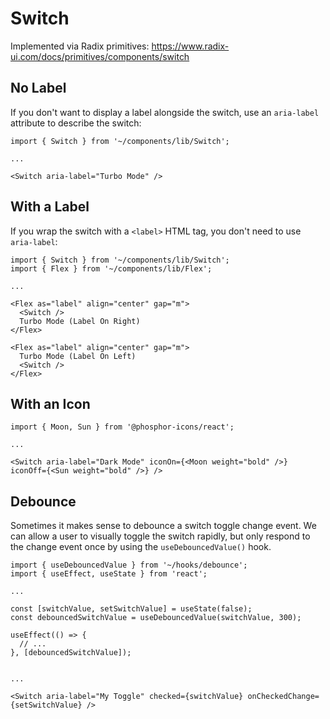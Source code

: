 # Switch

Implemented via Radix primitives: https://www.radix-ui.com/docs/primitives/components/switch

## No Label

If you don't want to display a label alongside the switch, use an `aria-label` attribute to describe the switch:

```tsx
import { Switch } from '~/components/lib/Switch';

...

<Switch aria-label="Turbo Mode" />
```

## With a Label

If you wrap the switch with a `<label>` HTML tag, you don't need to use `aria-label`:

```tsx
import { Switch } from '~/components/lib/Switch';
import { Flex } from '~/components/lib/Flex';

...

<Flex as="label" align="center" gap="m">
  <Switch />
  Turbo Mode (Label On Right)
</Flex>

<Flex as="label" align="center" gap="m">
  Turbo Mode (Label On Left)
  <Switch />
</Flex>
```

## With an Icon

```tsx
import { Moon, Sun } from '@phosphor-icons/react';

...

<Switch aria-label="Dark Mode" iconOn={<Moon weight="bold" />} iconOff={<Sun weight="bold" />} />
```

## Debounce

Sometimes it makes sense to debounce a switch toggle change event. We can allow a user to visually toggle the switch rapidly, but only respond to the change event once by using the `useDebouncedValue()` hook.

```tsx
import { useDebouncedValue } from '~/hooks/debounce';
import { useEffect, useState } from 'react';

...

const [switchValue, setSwitchValue] = useState(false);
const debouncedSwitchValue = useDebouncedValue(switchValue, 300);

useEffect(() => {
  // ...
}, [debouncedSwitchValue]);


...

<Switch aria-label="My Toggle" checked={switchValue} onCheckedChange={setSwitchValue} />
```
